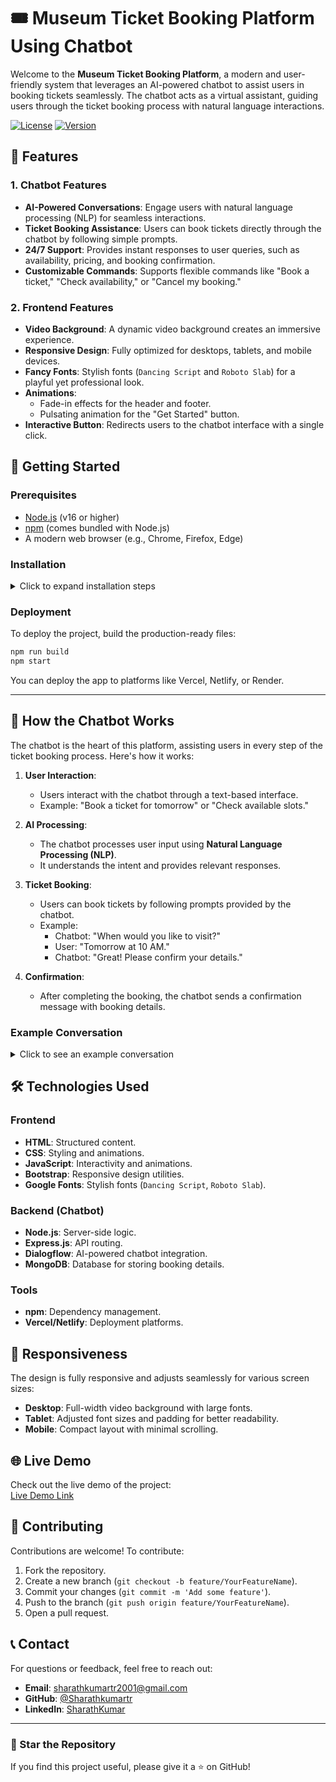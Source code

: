 
# 🎟️ Museum Ticket Booking Platform Using Chatbot

Welcome to the **Museum Ticket Booking Platform**, a modern and user-friendly system that leverages an AI-powered chatbot to assist users in booking tickets seamlessly. The chatbot acts as a virtual assistant, guiding users through the ticket booking process with natural language interactions.

[![License](https://img.shields.io/badge/license-MIT-blue.svg)](LICENSE)
[![Version](https://img.shields.io/badge/version-1.0.0-green.svg)](https://github.com/vijaykmr18/museum-ticket-booking)


## 🌟 Features

### 1. **Chatbot Features**
- **AI-Powered Conversations**: Engage users with natural language processing (NLP) for seamless interactions.
- **Ticket Booking Assistance**: Users can book tickets directly through the chatbot by following simple prompts.
- **24/7 Support**: Provides instant responses to user queries, such as availability, pricing, and booking confirmation.
- **Customizable Commands**: Supports flexible commands like "Book a ticket," "Check availability," or "Cancel my booking."

### 2. **Frontend Features**
- **Video Background**: A dynamic video background creates an immersive experience.
- **Responsive Design**: Fully optimized for desktops, tablets, and mobile devices.
- **Fancy Fonts**: Stylish fonts (`Dancing Script` and `Roboto Slab`) for a playful yet professional look.
- **Animations**:
  - Fade-in effects for the header and footer.
  - Pulsating animation for the "Get Started" button.
- **Interactive Button**: Redirects users to the chatbot interface with a single click.


## 🚀 Getting Started

### Prerequisites

- [Node.js](https://nodejs.org) (v16 or higher)
- [npm](https://www.npmjs.com/) (comes bundled with Node.js)
- A modern web browser (e.g., Chrome, Firefox, Edge)


### Installation

<details>
<summary>Click to expand installation steps</summary>

#### 1. Clone the Repository

```bash
git clone https://github.com/Sharathkumartr/MuseumTicketBooking.git
cd MuseumTicketBooking

#### 2. Install Dependencies

```bash
npm install
```

#### 3. Run the Development Server

```bash
npm run dev
```

#### 4. Open in Browser

Visit [http://localhost:3000](http://localhost:3000) to view the app.

</details>


### Deployment

To deploy the project, build the production-ready files:

```bash
npm run build
npm start
```

You can deploy the app to platforms like Vercel, Netlify, or Render.

---

## 🤖 How the Chatbot Works

The chatbot is the heart of this platform, assisting users in every step of the ticket booking process. Here's how it works:

1. **User Interaction**:
   - Users interact with the chatbot through a text-based interface.
   - Example: "Book a ticket for tomorrow" or "Check available slots."

2. **AI Processing**:
   - The chatbot processes user input using **Natural Language Processing (NLP)**.
   - It understands the intent and provides relevant responses.

3. **Ticket Booking**:
   - Users can book tickets by following prompts provided by the chatbot.
   - Example:
     - Chatbot: "When would you like to visit?"
     - User: "Tomorrow at 10 AM."
     - Chatbot: "Great! Please confirm your details."

4. **Confirmation**:
   - After completing the booking, the chatbot sends a confirmation message with booking details.


### Example Conversation

<details>
<summary>Click to see an example conversation</summary>

**User**: "I want to book a ticket."  
**Chatbot**: "Sure! When would you like to visit the museum?"  

**User**: "Tomorrow at 2 PM."  
**Chatbot**: "Got it! How many tickets would you like to book?"  

**User**: "Two tickets."  
**Chatbot**: "Your booking is confirmed! You have booked 2 tickets for tomorrow at 2 PM. Thank you!"  

</details>


## 🛠️ Technologies Used

### Frontend
- **HTML**: Structured content.
- **CSS**: Styling and animations.
- **JavaScript**: Interactivity and animations.
- **Bootstrap**: Responsive design utilities.
- **Google Fonts**: Stylish fonts (`Dancing Script`, `Roboto Slab`).

### Backend (Chatbot)
- **Node.js**: Server-side logic.
- **Express.js**: API routing.
- **Dialogflow**: AI-powered chatbot integration.
- **MongoDB**: Database for storing booking details.

### Tools
- **npm**: Dependency management.
- **Vercel/Netlify**: Deployment platforms.



## 📱 Responsiveness

The design is fully responsive and adjusts seamlessly for various screen sizes:
- **Desktop**: Full-width video background with large fonts.
- **Tablet**: Adjusted font sizes and padding for better readability.
- **Mobile**: Compact layout with minimal scrolling.



## 🌐 Live Demo

Check out the live demo of the project:  
[Live Demo Link](https://v0-museum-ticket-booking-page.vercel.app/)



## 🤝 Contributing

Contributions are welcome! To contribute:

1. Fork the repository.
2. Create a new branch (`git checkout -b feature/YourFeatureName`).
3. Commit your changes (`git commit -m 'Add some feature'`).
4. Push to the branch (`git push origin feature/YourFeatureName`).
5. Open a pull request.







## 📞 Contact

For questions or feedback, feel free to reach out:

- **Email**: [sharathkumartr2001@gmail.com](mailto:sharathkumartr2001@gmail.com)
- **GitHub**: [@Sharathkumartr](https://github.com/Sharathkumartr)
- **LinkedIn**: [SharathKumar](https://www.linkedin.com/in/sharathkumar22/)

---

### 🌟 Star the Repository

If you find this project useful, please give it a ⭐ on GitHub!

